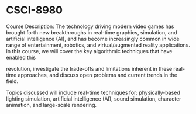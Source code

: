 # CSCI-8980

Course Description: The technology driving modern video games has
brought forth new breakthroughs in real-time graphics, simulation, and
artificial intelligence (AI), and has become increasingly common in wide range
of entertainment, robotics, and virtual/augmented reality applications. In this
course, we will cover the key algorithmic techniques that have enabled this

revolution, investigate the trade-offs and limitations inherent in these real-
time approaches, and discuss open problems and current trends in the field.

Topics discussed will include real-time techniques for: physically-based
lighting simulation, artificial intelligence (AI), sound simulation, character
animation, and large-scale rendering.
